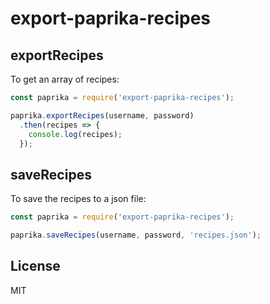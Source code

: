 # export-paprika-recipes

## exportRecipes

To get an array of recipes:

```js
const paprika = require('export-paprika-recipes');

paprika.exportRecipes(username, password)
  .then(recipes => {
    console.log(recipes);
  });
```

## saveRecipes

To save the recipes to a json file:

```js
const paprika = require('export-paprika-recipes');

paprika.saveRecipes(username, password, 'recipes.json');
```

## License

MIT
